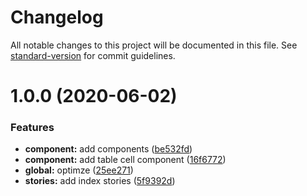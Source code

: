 # Changelog

All notable changes to this project will be documented in this file. See [standard-version](https://github.com/conventional-changelog/standard-version) for commit guidelines.


# 1.0.0 (2020-06-02)


### Features

* **component:** add components ([be532fd](http://gitlab.prod.dtstack.cn/dt-insight-front/infrastructure/dt-react-component/commit/be532fd))
* **component:** add table cell component ([16f6772](http://gitlab.prod.dtstack.cn/dt-insight-front/infrastructure/dt-react-component/commit/16f6772))
* **global:** optimze ([25ee271](http://gitlab.prod.dtstack.cn/dt-insight-front/infrastructure/dt-react-component/commit/25ee271))
* **stories:** add index stories ([5f9392d](http://gitlab.prod.dtstack.cn/dt-insight-front/infrastructure/dt-react-component/commit/5f9392d))
